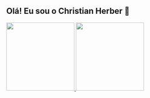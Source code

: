 ## Olá! Eu sou o Christian Herber 👋

<div>
  <a href="https://www.linkedin.com/in/christianherbersantos/">
  <img height="180em" src="https://github-readme-stats.vercel.app/api?username=ChristianHerber&show_icons=true&theme=material-palenight&include_all_commits=true&count_private=true&hide_border=true" />
  <img height="180em" src="https://github-readme-stats.vercel.app/api/top-langs/?username=ChristianHerber&layout=compact&langs_count=16&theme=material-palenight&hide_border=true" />
</div>

